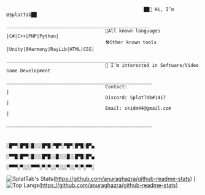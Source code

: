                                                       ██👋 Hi, I’m @SplatTab██
                                        ____________________________________________________
                                        📝All known languages |C#|C++|PHP|Python|           
                                        🛠️Other known tools |Unity|0Harmony|RayLib|HTML|CSS|
                                        ____________________________________________________
                                        👀 I’m interested in Software/Video Game Development
                                        _____________________________________________________
                                        Contact:                                            |
                                        Discord: SplatTab#1417                              |
                                        Email: skidm44@gmail.com                            |
                                        _____________________________________________________
                                    
                                                    
                                                    ░█▀▀░█▀█░█░░░█▀█░▀█▀░▀█▀░█▀█░█▀▄
                                                    ░▀▀█░█▀▀░█░░░█▀█░░█░░░█░░█▀█░█▀▄
                                                    ░▀▀▀░▀░░░▀▀▀░▀░▀░░▀░░░▀░░▀░▀░▀▀░
                                                    
                                                                                           
![SplatTab's Stats](https://github-readme-stats.vercel.app/api?username=splattab&show_icons=true&theme=dark)(https://github.com/anuraghazra/github-readme-stats)
[![Top Langs](https://github-readme-stats.vercel.app/api/top-langs/?username=splattab&theme=dark)(https://github.com/anuraghazra/github-readme-stats)
